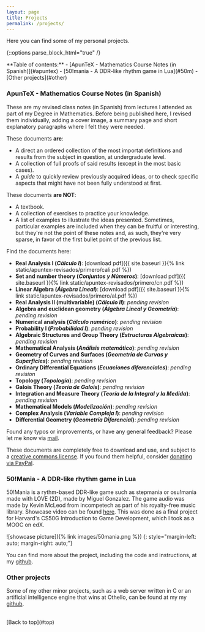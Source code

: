 ```yaml
---
layout: page
title: Projects
permalink: /projects/
---
```

<a name="top"></a>

Here you can find some of my personal projects.

{::options parse_block_html="true" /}
<div class="toc">
**Table of contents:**
- [ApunTeX - Mathematics Course Notes (in Spanish)](#apuntex)
- [50!mania - A DDR-like rhythm game in Lua](#50m)
- [Other projects](#other)
</div>

<a name="apuntex"></a>
### ApunTeX - Mathematics Course Notes (in Spanish)

These are my revised class notes (in Spanish) from lectures I attended as part of my Degree in Mathematics. Before being published here, I revised them individually, adding a cover image, a summary page and short explanatory paragraphs where I felt they were needed.

These documents **are**:

- A direct an ordered collection of the most importat definitions and results from the subject in question, at undergraduate level.
- A collection of full proofs of said results (except in the most basic cases).
- A _guide_ to quickly review previously acquired ideas, or to check specific aspects that might have not been fully understood at first.

These documents **are NOT**:

- A textbook.
- A collection of exercises to practice your knowledge.
- A list of examples to illustrate the ideas presented. Sometimes, particular examples are included when they can be fruitful or interesting, but they're not the point of these notes and, as such, they're very sparse, in favor of the first bullet point of the previous list.

Find the documents here:

- **Real Analysis I (_Cálculo I_)**: [download pdf]({{ site.baseurl }}{% link static/apuntex-revisados/primero/cali.pdf %})
- **Set and number theory (_Conjuntos y Números_)**: [download pdf]({{ site.baseurl }}{% link static/apuntex-revisados/primero/cn.pdf %})
- **Linear Algebra (_Álgebra Lineal_)**: [download pdf]({{ site.baseurl }}{% link static/apuntex-revisados/primero/al.pdf %})
- **Real Analysis II (multivariable) (_Cálculo II_)**: _pending revision_
- **Algebra and euclidean geometry (_Álgebra Lineal y Geometría_)**: _pending revision_
- **Numerical analysis (_Cálculo numérico_)**: _pending revision_
- **Probability I (_Probabilidad I_)**: _pending revision_
- **Algebraic Structures and Group Theory (_Estructuras Algebraicas_)**: _pending revision_
- **Mathematical Analysis (_Análisis matemático_)**: _pending revision_
- **Geometry of Curves and Surfaces (_Geometría de Curvas y Superficies_)**: _pending revision_
- **Ordinary Differential Equations (_Ecuaciones diferenciales_)**: _pending revision_
- **Topology (_Topología_)**: _pending revision_
- **Galois Theory (_Teoría de Galois_)**: _pending revision_
- **Integration and Measure Theory (_Teoría de la Integral y la Medida_)**: _pending revision_
- **Mathematical Models (_Modelización_)**: _pending revision_
- **Complex Analysis (_Variable Compleja I_)**: _pending revision_
- **Differential Geometry (_Geometría Diferencial_)**: _pending revision_

Found any typos or improvements, or have any general feedback? Please let me know via [mail](mailto:mgonzalez.contacto@gmail.com).

These documents are completely free to download and use, and subject to a [creative commons license](https://creativecommons.org/licenses/by-nc-nd/4.0/). If you found them helpful, consider [donating via PayPal](https://www.paypal.com/paypalme/MiguelGonzalezG).

<a name="50m"></a>
### 50!Mania - A DDR-like rhythm game in Lua

50!Mania is a rythm-based DDR-like game such as stepmania or osu!mania made with LOVE (2D), made by Miguel Gonzalez. The game audio was made by Kevin McLeod from incompetech as part of his royalty-free music library. Showcase video can be found [here](https://www.youtube.com/watch?v=POeyXxUaCU0). This was done as a final project for Harvard's CS50G Introduction to Game Development, which I took as a MOOC on edX.

![showcase picture]({% link images/50mania.png %})
{: style="margin-left: auto; margin-right: auto;"}

You can find more about the project, including the code and instructions, at my [github](https://github.com/MiguelGonzalez2/50-mania).

<a name="other"></a>
### Other projects

Some of my other minor projects, such as a web server written in C or an artificial intelligence engine that wins at Othello, can be found at my my [github](https://github.com/MiguelGonzalez2).

<br/>
[Back to top](#top)


